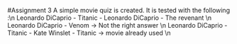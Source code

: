 #Assignment 3 A simple movie quiz is created. It is tested with the following :\n Leonardo DiCaprio - Titanic - Leonardo DiCaprio - The revenant \n Leonardo DiCaprio - Venom -> Not the right answer \n Leonardo DiCaprio - Titanic - Kate Winslet - Titanic -> movie already used \n